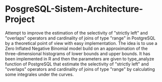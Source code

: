 # PosgreSQL-Sistem-Architecture-Project
Attempt to improve the estimation of the selectivity of "strictly left" and "overlaps" operators and cardinality of joins of type "range" in PostgreSQL by a theoretical point of view with easy implementation.
The idea is to use a Zero Inflated Negative Binomial model build on an approximation of the three-dimensional histograms of lower bounds and upper bounds. 
It has been implemented in R and then the parameters are given to type_analyze function of PostgreSQL that estimate the selectivity of "strictly left" and "overlaps" operators and cardinality of joins of type "range" by calculating some integrales under the curves.
